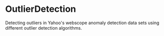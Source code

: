 # OutlierDetection
Detecting outliers in Yahoo's webscope anomaly detection data sets using different outlier detection algorithms.
